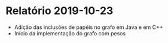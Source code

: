# Relatório 2019-10-23

- Adição das inclusões de papéis no grafo em Java e em C++
- Início da implementação do grafo com pesos